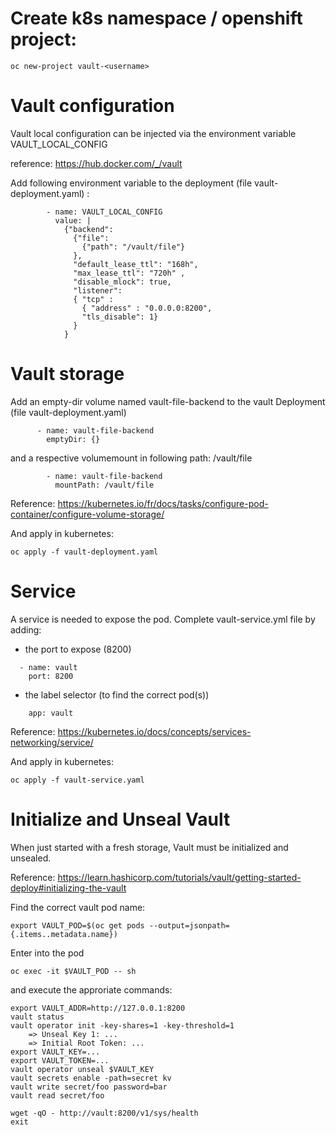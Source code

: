 # Create k8s namespace / openshift project:

```
oc new-project vault-<username>
```

# Vault configuration

Vault local configuration can be injected via the environment variable VAULT_LOCAL_CONFIG

reference: https://hub.docker.com/_/vault

Add following environment variable to the deployment (file vault-deployment.yaml) :

```
        - name: VAULT_LOCAL_CONFIG
          value: |
            {"backend":
              {"file":
                {"path": "/vault/file"}
              },
              "default_lease_ttl": "168h",
              "max_lease_ttl": "720h" ,
              "disable_mlock": true,
              "listener":
              { "tcp" :
                { "address" : "0.0.0.0:8200",
                "tls_disable": 1}
              }
            }
```

# Vault storage

Add an empty-dir volume named vault-file-backend to the vault Deployment (file vault-deployment.yaml)

```
      - name: vault-file-backend
        emptyDir: {}
```

and a respective volumemount in following path: /vault/file

```
        - name: vault-file-backend
          mountPath: /vault/file
```

Reference: https://kubernetes.io/fr/docs/tasks/configure-pod-container/configure-volume-storage/

And apply in kubernetes:

```
oc apply -f vault-deployment.yaml
```

# Service

A service is needed to expose the pod. Complete vault-service.yml file by adding:

- the port to expose (8200)

```
  - name: vault
    port: 8200
```

- the label selector (to find the correct pod(s))

```
    app: vault
```

Reference: https://kubernetes.io/docs/concepts/services-networking/service/

And apply in kubernetes:

```
oc apply -f vault-service.yaml
```

# Initialize and Unseal Vault

When just started with a fresh storage, Vault must be initialized and unsealed.

Reference: https://learn.hashicorp.com/tutorials/vault/getting-started-deploy#initializing-the-vault

Find the correct vault pod name:

```
export VAULT_POD=$(oc get pods --output=jsonpath={.items..metadata.name})
```

Enter into the pod

```
oc exec -it $VAULT_POD -- sh
```

and execute the approriate commands:

```
export VAULT_ADDR=http://127.0.0.1:8200
vault status
vault operator init -key-shares=1 -key-threshold=1
    => Unseal Key 1: ...
    => Initial Root Token: ...
export VAULT_KEY=...
export VAULT_TOKEN=...
vault operator unseal $VAULT_KEY
vault secrets enable -path=secret kv
vault write secret/foo password=bar
vault read secret/foo

wget -qO - http://vault:8200/v1/sys/health
exit
```
